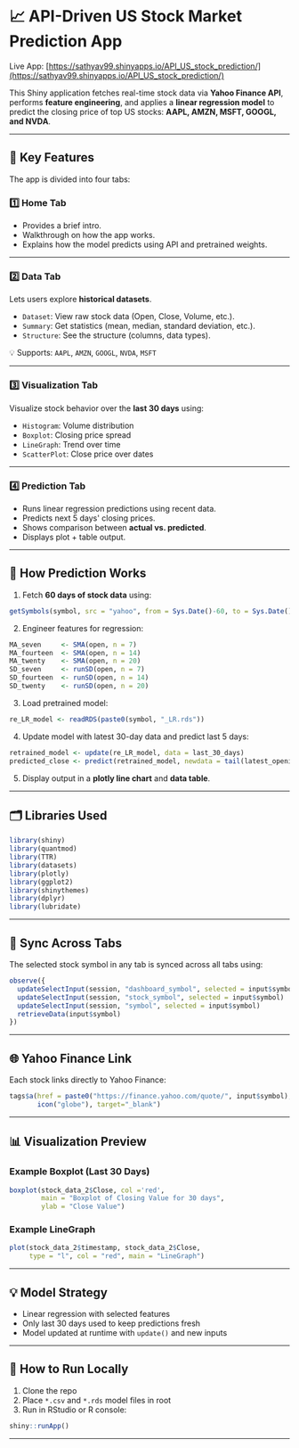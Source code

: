 # 📈 API-Driven US Stock Market Prediction App

Live App: [https://sathyav99.shinyapps.io/API_US_stock_prediction/](https://sathyav99.shinyapps.io/API_US_stock_prediction/)

This Shiny application fetches real-time stock data via **Yahoo Finance API**, performs **feature engineering**, and applies a **linear regression model** to predict the closing price of top US stocks: **AAPL, AMZN, MSFT, GOOGL, and NVDA**.

---

## 🔧 Key Features

The app is divided into four tabs:

### 1️⃣ Home Tab  
- Provides a brief intro.
- Walkthrough on how the app works.
- Explains how the model predicts using API and pretrained weights.

---

### 2️⃣ Data Tab  
Lets users explore **historical datasets**.

- `Dataset`: View raw stock data (Open, Close, Volume, etc.).
- `Summary`: Get statistics (mean, median, standard deviation, etc.).
- `Structure`: See the structure (columns, data types).

💡 Supports: `AAPL`, `AMZN`, `GOOGL`, `NVDA`, `MSFT`

---

### 3️⃣ Visualization Tab  
Visualize stock behavior over the **last 30 days** using:

- `Histogram`: Volume distribution  
- `Boxplot`: Closing price spread  
- `LineGraph`: Trend over time  
- `ScatterPlot`: Close price over dates  

---

### 4️⃣ Prediction Tab  
- Runs linear regression predictions using recent data.
- Predicts next 5 days' closing prices.
- Shows comparison between **actual vs. predicted**.
- Displays plot + table output.

---

## 🧠 How Prediction Works

1. Fetch **60 days of stock data** using:

```r
getSymbols(symbol, src = "yahoo", from = Sys.Date()-60, to = Sys.Date())
```

2. Engineer features for regression:

```r
MA_seven     <- SMA(open, n = 7)
MA_fourteen  <- SMA(open, n = 14)
MA_twenty    <- SMA(open, n = 20)
SD_seven     <- runSD(open, n = 7)
SD_fourteen  <- runSD(open, n = 14)
SD_twenty    <- runSD(open, n = 20)
```

3. Load pretrained model:

```r
re_LR_model <- readRDS(paste0(symbol, "_LR.rds"))
```

4. Update model with latest 30-day data and predict last 5 days:

```r
retrained_model <- update(re_LR_model, data = last_30_days)
predicted_close <- predict(retrained_model, newdata = tail(latest_opening, 5))
```

5. Display output in a **plotly line chart** and **data table**.

---

## 🗂️ Libraries Used

```r
library(shiny)
library(quantmod)
library(TTR)
library(datasets)
library(plotly)
library(ggplot2)
library(shinythemes)
library(dplyr)
library(lubridate)
```

---

## 🔁 Sync Across Tabs

The selected stock symbol in any tab is synced across all tabs using:

```r
observe({
  updateSelectInput(session, "dashboard_symbol", selected = input$symbol)
  updateSelectInput(session, "stock_symbol", selected = input$symbol)
  updateSelectInput(session, "symbol", selected = input$symbol)
  retrieveData(input$symbol)
})
```

---

## 🌐 Yahoo Finance Link

Each stock links directly to Yahoo Finance:

```r
tags$a(href = paste0("https://finance.yahoo.com/quote/", input$symbol),
       icon("globe"), target="_blank")
```

---

## 📊 Visualization Preview

### Example Boxplot (Last 30 Days)

```r
boxplot(stock_data_2$Close, col ='red',
        main = "Boxplot of Closing Value for 30 days", 
        ylab = "Close Value")
```

### Example LineGraph

```r
plot(stock_data_2$timestamp, stock_data_2$Close, 
     type = "l", col = "red", main = "LineGraph")
```

---

## 💡 Model Strategy

- Linear regression with selected features
- Only last 30 days used to keep predictions fresh
- Model updated at runtime with `update()` and new inputs

---

## 📌 How to Run Locally

1. Clone the repo  
2. Place `*.csv` and `*.rds` model files in root  
3. Run in RStudio or R console:

```r
shiny::runApp()
```

---
